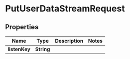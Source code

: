 

# PutUserDataStreamRequest


## Properties

| Name | Type | Description | Notes |
|------------ | ------------- | ------------- | -------------|
|**listenKey** | **String** |  |  |



